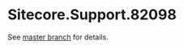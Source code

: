 # Sitecore.Support.82098

See [master branch](https://github.com/sitecoresupport/Sitecore.Support.82098) for details.